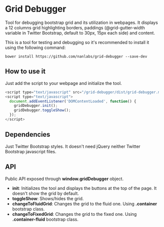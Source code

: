 # Grid Debugger

Tool for debugging bootstrap grid and its utilization in webpages. It displays a 12 columns grid highlighting borders, paddings (@grid-gutter-width variable in Twitter Bootstrap, default to 30px, 15px each side) and content.

This is a tool for testing and debugging so it's recommended to install it using the following command:

```
bower install https://github.com/nanlabs/grid-debugger --save-dev
```

## How to use it

Just add the script to your webpage and initialize the tool.

```javascript
<script type="text/javascript" src="/grid-debugger/dist/grid-debugger.min.js"></script>
<script type="text/javascript">
  document.addEventListener('DOMContentLoaded', function() {
    gridDebugger.init();
    gridDebugger.toggleShow();
  });
</script>
```

## Dependencies

Just Twitter Bootstrap styles. It doesn't need jQuery neither Twitter Bootstrap javascript files.

## API

Public API exposed through **window.gridDebugger** object.

- **init**: Initializes the tool and displays the buttons at the top of the page. It doesn't show the grid by default.
- **toggleShow**: Shows/hides the grid.
- **changeToFluidGrid**: Changes the grid to the fluid one. Using **.container** bootstrap class.
- **changeToFixedGrid**: Changes the grid to the fixed one. Using **.container-fluid** bootstrap class.
